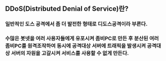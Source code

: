 ## DDoS(Distributed Denial of Service)란?
### 일반적인 도스 공격에서 좀 더 발전한 형태로 디도스공격이라 부른다.
### 수많은 봇넷을 여러 사용자들에게 유포시켜 좀비PC로 만든 후 분산된 여러 좀비PC를 원격조작하여 동시에 공격대상 서버에 트래픽을 발생시켜 공격대상 서버의 자원을 고갈시켜 서비스를 사용할 수 없게 만든다.
